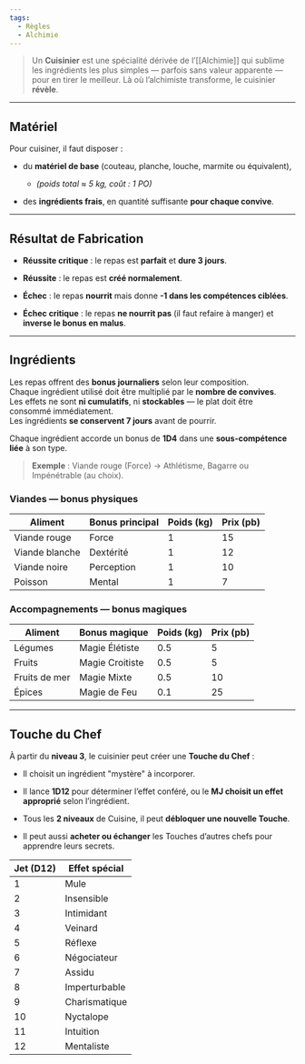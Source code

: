 ```yaml
---
tags:
  - Règles
  - Alchimie
---
```

> Un **Cuisinier** est une spécialité dérivée de l’[[Alchimie]] qui sublime les ingrédients les plus simples — parfois sans valeur apparente — pour en tirer le meilleur. Là où l’alchimiste transforme, le cuisinier **révèle**.

---

## Matériel

Pour cuisiner, il faut disposer :

- du **matériel de base** (couteau, planche, louche, marmite ou équivalent),
	- _(poids total ≈ 5 kg, coût : 1 PO)_
    
- des **ingrédients frais**, en quantité suffisante **pour chaque convive**.

---

## Résultat de Fabrication

- **Réussite critique** : le repas est **parfait** et **dure 3 jours**.
    
- **Réussite** : le repas est **créé normalement**.
    
- **Échec** : le repas **nourrit** mais donne **-1 dans les compétences ciblées**.
    
- **Échec critique** : le repas **ne nourrit pas** (il faut refaire à manger) et **inverse le bonus en malus**.

---

## Ingrédients

Les repas offrent des **bonus journaliers** selon leur composition.  
Chaque ingrédient utilisé doit être multiplié par le **nombre de convives**.  
Les effets ne sont **ni cumulatifs**, ni **stockables** — le plat doit être consommé immédiatement.  
Les ingrédients **se conservent 7 jours** avant de pourrir.

Chaque ingrédient accorde un bonus de **1D4** dans une **sous-compétence liée** à son type. 
> **Exemple** : Viande rouge (Force) → Athlétisme, Bagarre ou Impénétrable (au choix).

### **Viandes** — bonus physiques

|Aliment|Bonus principal|Poids (kg)|Prix (pb)|
|---|---|---|---|
|Viande rouge|Force|1|15|
|Viande blanche|Dextérité|1|12|
|Viande noire|Perception|1|10|
|Poisson|Mental|1|7|

### **Accompagnements** — bonus magiques

| Aliment       | Bonus magique   | Poids (kg) | Prix (pb) |
| ------------- | --------------- | ---------- | --------- |
| Légumes       | Magie Élétiste  | 0.5        | 5         |
| Fruits        | Magie Croitiste | 0.5        | 5         |
| Fruits de mer | Magie Mixte     | 0.5        | 10        |
| Épices        | Magie de Feu    | 0.1        | 25        |

---

## Touche du Chef

À partir du **niveau 3**, le cuisinier peut créer une **Touche du Chef** :

- Il choisit un ingrédient "mystère" à incorporer.
    
- Il lance **1D12** pour déterminer l’effet conféré, ou le **MJ choisit un effet approprié** selon l’ingrédient.
    
- Tous les **2 niveaux** de Cuisine, il peut **débloquer une nouvelle Touche**.
    
- Il peut aussi **acheter ou échanger** les Touches d’autres chefs pour apprendre leurs secrets.

| Jet (D12) | Effet spécial |
| --------- | ------------- |
| 1         | Mule          |
| 2         | Insensible    |
| 3         | Intimidant    |
| 4         | Veinard       |
| 5         | Réflexe       |
| 6         | Négociateur   |
| 7         | Assidu        |
| 8         | Imperturbable |
| 9         | Charismatique |
| 10        | Nyctalope     |
| 11        | Intuition     |
| 12        | Mentaliste    |
